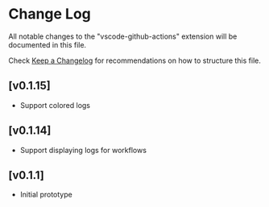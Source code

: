 # Change Log

All notable changes to the "vscode-github-actions" extension will be documented in this file.

Check [Keep a Changelog](http://keepachangelog.com/) for recommendations on how to structure this file.

## [v0.1.15]
- Support colored logs

## [v0.1.14]
- Support displaying logs for workflows

## [v0.1.1]
- Initial prototype